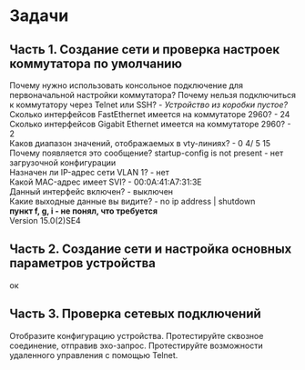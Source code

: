 # Задачи
## Часть 1. Создание сети и проверка настроек коммутатора по умолчанию
Почему нужно использовать консольное подключение для первоначальной настройки коммутатора? Почему нельзя подключиться к коммутатору через Telnet или SSH? - *Устройство из коробки пустое?*  
  Сколько интерфейсов FastEthernet имеется на коммутаторе 2960? - 24  
  Сколько интерфейсов Gigabit Ethernet имеется на коммутаторе 2960? - 2  
  Каков диапазон значений, отображаемых в vty-линиях? - 0 4/ 5 15  
  Почему появляется это сообщение? startup-config is not present - нет загрузочной конфигурации  
  Назначен ли IP-адрес сети VLAN 1? - нет  
  Какой MAC-адрес имеет SVI? - 00:0A:41:A7:31:3E  
  Данный интерфейс включен? - выключен  
  Какие выходные данные вы видите? -  no ip address | shutdown  
  **пункт f, g, i - не понял, что требуется**  
  Version 15.0(2)SE4  

## Часть 2. Создание сети и настройка основных параметров устройства
  ок  
## Часть 3. Проверка сетевых подключений
  Отобразите конфигурацию устройства.
  Протестируйте сквозное соединение, отправив эхо-запрос.
  Протестируйте возможности удаленного управления с помощью Telnet.
